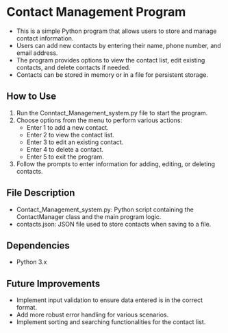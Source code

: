 # Contact Management Program

- This is a simple Python program that allows users to store and manage contact information.
- Users can add new contacts by entering their name, phone number, and email address. 
- The program provides options to view the contact list, edit existing contacts, and delete contacts if needed. 
- Contacts can be stored in memory or in a file for persistent storage.

## How to Use

1. Run the Conntact_Management_system.py file to start the program.
2. Choose options from the menu to perform various actions:
   - Enter 1 to add a new contact.
   - Enter 2 to view the contact list.
   - Enter 3 to edit an existing contact.
   - Enter 4 to delete a contact.
   - Enter 5 to exit the program.
3. Follow the prompts to enter information for adding, editing, or deleting contacts.


## File Description

- Contact_Management_system.py: Python script containing the ContactManager class and the main program logic.
- contacts.json: JSON file used to store contacts when saving to a file.

## Dependencies

- Python 3.x

## Future Improvements

- Implement input validation to ensure data entered is in the correct format.
- Add more robust error handling for various scenarios.
- Implement sorting and searching functionalities for the contact list.
